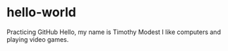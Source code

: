 # hello-world
Practicing GitHub 
Hello, my name is Timothy Modest I like computers and playing video games.
